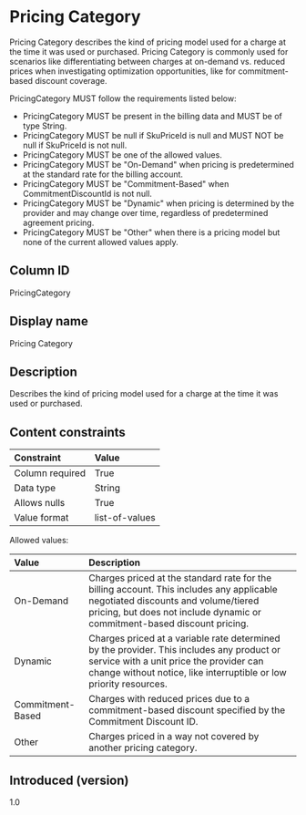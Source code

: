 # Pricing Category

Pricing Category describes the kind of pricing model used for a charge at the time it was used or purchased. Pricing Category is commonly used for scenarios like differentiating between charges at on-demand vs. reduced prices when investigating optimization opportunities, like for commitment-based discount coverage.

PricingCategory MUST follow the requirements listed below:

- PricingCategory MUST be present in the billing data and MUST be of type String.
- PricingCategory MUST be null if SkuPriceId is null and MUST NOT be null if SkuPriceId is not null.
- PricingCategory MUST be one of the allowed values.
- PricingCategory MUST be "On-Demand" when pricing is predetermined at the standard rate for the billing account.
- PricingCategory MUST be "Commitment-Based" when CommitmentDiscountId is not null.
- PricingCategory MUST be "Dynamic" when pricing is determined by the provider and may change over time, regardless of predetermined agreement pricing.
- PricingCategory MUST be "Other" when there is a pricing model but none of the current allowed values apply.

## Column ID

PricingCategory

## Display name

Pricing Category

## Description

Describes the kind of pricing model used for a charge at the time it was used or purchased.

## Content constraints

| Constraint      | Value          |
| :-------------- | :------------- |
| Column required | True           |
| Data type       | String         |
| Allows nulls    | True           |
| Value format    | list-of-values |

Allowed values:

| Value            | Description                                                                                                                                                                                                  |
| :--------------- | :----------------------------------------------------------------------------------------------------------------------------------------------------------------------------------------------------------- |
| On-Demand        | Charges priced at the standard rate for the billing account. This includes any applicable negotiated discounts and volume/tiered pricing, but does not include dynamic or commitment-based discount pricing. |
| Dynamic          | Charges priced at a variable rate determined by the provider. This includes any product or service with a unit price the provider can change without notice, like interruptible or low priority resources.   |
| Commitment-Based | Charges with reduced prices due to a commitment-based discount specified by the Commitment Discount ID.                                                                                                      |
| Other            | Charges priced in a way not covered by another pricing category.                                                                                                                                             |

## Introduced (version)

1.0
